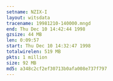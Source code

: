 ```yaml
---
setname: NZIX-I
layout: witsdata
tracename: 19981210-140000.mngd
end: Thu Dec 10 14:42:44 1998
gzsize: 44 MB
len: 0:09:57
start: Thu Dec 10 14:32:47 1998
totalwirelen: 519 MB
pkts: 1 million
size: 92 MB
md5: a348c2cf2ef30713b0afa008e737f797
---
```

